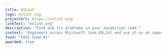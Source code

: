 ```yaml
---
title: ESLint
logo: eslint.svg
projectUrl: https://eslint.org/
linkText: "eslint.org"
description: "Find and fix problems in your JavaScript code."
context: "Engineers across Microsoft love ESLint and use it as an important part of their inner dev loop. ESLint makes the JavaScript and TypeScript world more consistent and helps everyone be more efficient in delivering value."
fund: "FOSS Fund #1"
awarded: true
---
```

